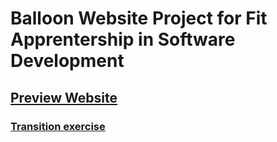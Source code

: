 # Balloon Website Project for Fit Apprentership in Software Development
## [Preview Website](https://norbertasl.github.io/Balloon-Website-Fit/index.html)


### [Transition exercise ](https://norbertasl.github.io/Balloon-Website-Fit/transitions.html)
